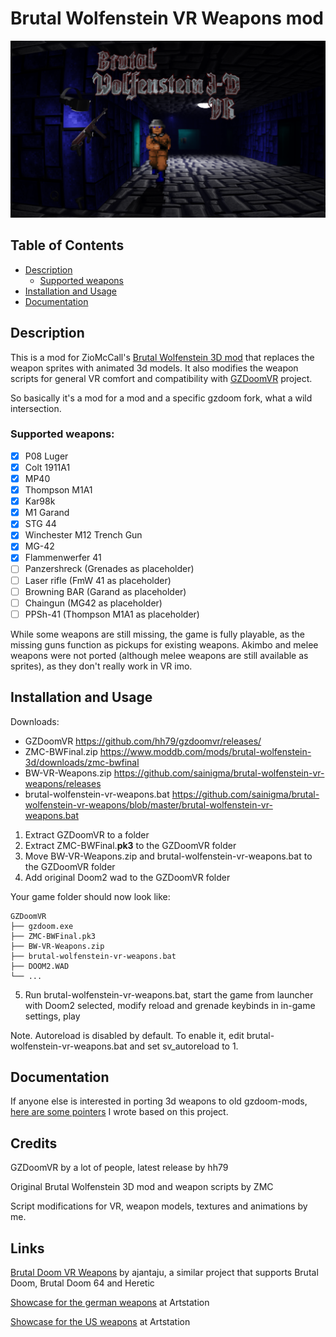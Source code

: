 # Brutal Wolfenstein VR Weapons mod

![GitHub Logo](/docs/titlecard.png)

## Table of Contents

- [Description](#description)
  - [Supported weapons](#supported-weapons)
- [Installation and Usage](#installation-and-usage)
- [Documentation](#documentation)

## Description

This is a mod for ZioMcCall's [Brutal Wolfenstein 3D mod](https://forum.zdoom.org/viewtopic.php?f=19&t=48035) that replaces the weapon sprites with animated 3d models. It also modifies the weapon scripts for general VR comfort and compatibility with [GZDoomVR](https://github.com/hh79/gzdoomvr) project.

So basically it's a mod for a mod and a specific gzdoom fork, what a wild intersection.

### Supported weapons:

 - [x] P08 Luger
 - [x] Colt 1911A1
 - [x] MP40
 - [x] Thompson M1A1
 - [x] Kar98k
 - [x] M1 Garand
 - [x] STG 44
 - [x] Winchester M12 Trench Gun
 - [x] MG-42
 - [x] Flammenwerfer 41
 - [ ] Panzershreck (Grenades as placeholder)
 - [ ] Laser rifle (FmW 41 as placeholder)
 - [ ] Browning BAR (Garand as placeholder)
 - [ ] Chaingun (MG42 as placeholder)
 - [ ] PPSh-41 (Thompson M1A1 as placeholder)

While some weapons are still missing, the game is fully playable, as the missing guns function as pickups for existing weapons. Akimbo and melee weapons were not ported (although melee weapons are still available as sprites), as they don't really work in VR imo.

## Installation and Usage

  Downloads:
  - GZDoomVR https://github.com/hh79/gzdoomvr/releases/
  - ZMC-BWFinal.zip https://www.moddb.com/mods/brutal-wolfenstein-3d/downloads/zmc-bwfinal
  - BW-VR-Weapons.zip https://github.com/sainigma/brutal-wolfenstein-vr-weapons/releases
  - brutal-wolfenstein-vr-weapons.bat https://github.com/sainigma/brutal-wolfenstein-vr-weapons/blob/master/brutal-wolfenstein-vr-weapons.bat

  1. Extract GZDoomVR to a folder
  2. Extract ZMC-BWFinal.**pk3** to the GZDoomVR folder
  3. Move BW-VR-Weapons.zip and brutal-wolfenstein-vr-weapons.bat to the GZDoomVR folder
  4. Add original Doom2 wad to the GZDoomVR folder

  Your game folder should now look like:

    GZDoomVR
    ├── gzdoom.exe
    ├── ZMC-BWFinal.pk3
    ├── BW-VR-Weapons.zip
    ├── brutal-wolfenstein-vr-weapons.bat
    ├── DOOM2.WAD
    └── ...

  5. Run brutal-wolfenstein-vr-weapons.bat, start the game from launcher with Doom2 selected, modify reload and grenade keybinds in in-game settings, play

  Note. Autoreload is disabled by default. To enable it, edit brutal-wolfenstein-vr-weapons.bat and set sv_autoreload to 1.

## Documentation

If anyone else is interested in porting 3d weapons to old gzdoom-mods, [here are some pointers](./docs/tutorial.md) I wrote based on this project.

## Credits

GZDoomVR by a lot of people, latest release by hh79

Original Brutal Wolfenstein 3D mod and weapon scripts by ZMC

Script modifications for VR, weapon models, textures and animations by me.

## Links

[Brutal Doom VR Weapons](https://github.com/ajantaju/br_vr) by ajantaju, a similar project that supports Brutal Doom, Brutal Doom 64 and Heretic

[Showcase for the german weapons]() at Artstation

[Showcase for the US weapons]() at Artstation